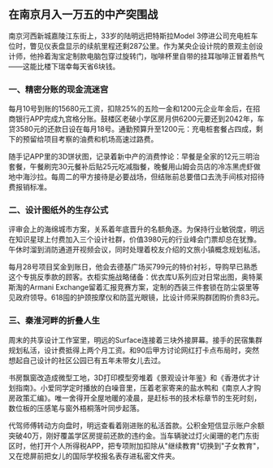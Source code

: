 ## 在南京月入一万五的中产突围战
 
 南京河西新城嘉陵江东街上，33岁的陆明远把特斯拉Model 3停进公司充电桩车位时，瞥见仪表盘显示的续航里程还剩287公里。作为某央企设计院的景观主创设计师，他拎着淘宝定制款电脑包穿过旋转门，咖啡杯里自带的挂耳咖啡正冒着热气——这能比楼下瑞幸每天省6块钱。
 
### 一、精密分账的现金流迷宫
 每月10号到账的15680元工资，扣除25%的五险一金和1200元企业年金后，在招商银行APP完成九宫格分账。鼓楼区老破小学区房月供6200元要还到2042年，车贷3580元的还款日设在每月18号。通勤预算升至1200元：充电桩套餐占四成，剩下的预留给项目考察的油费和机场高速过路费。
 
 随手记APP里的3D饼状图，记录着新中产的消费悖论：早餐是全家的12元三明治套餐，午餐刷完30元餐补后贴25元吃减脂餐，晚餐用山姆会员店的冷冻黑虎虾做地中海沙拉。每周二的甲方接待是必要战场，但结账前总要借口去洗手间核对招待费报销标准。
 
### 二、设计图纸外的生存公式
 评审会上的海绵城市方案，关系着年底晋升的名额角逐。为保持行业敏锐度，明远在知识星球上付费加入三个设计社群，价值3980元的行业峰会门票却总在犹豫。午休时溜到消防通道开视频会议，同时处理着校友介绍的文旅小镇概念规划私活。
 
 每月28号项目奖金到账日，他会去德基广场买799元的特价衬衫，导购早已熟悉这个专挑反季款的顾客。衣柜实施战略储备：优衣库U系列应对日常出图，奥特莱斯淘的Armani Exchange留着汇报竞赛方案，定制的西装三件套锁在防尘袋里等见政府领导。618囤的护颈按摩仪和防蓝光眼镜，比设计师采购群团购价贵83元。
 
### 三、秦淮河畔的折叠人生
 周末的共享设计工作室里，明远的Surface连接着三块外接屏幕。接手的民宿集群规划私活，设计费抵得上两个月工资。和90后甲方讨论网红打卡点布局时，突然想起自己设计的社区公园已有五年未带女儿去过。
 
 书房飘窗改造成微型工地，3D打印模型旁堆着《景观设计年鉴》和《香港优才计划指南》。小爱同学定时播放的白噪音里，压着老家寄来的盐水鸭和《南京人才购房政策汇编》。唯一舍得开全屋地暖的凌晨，是赶标书的技术标章节的生死时刻，数位板的压感笔与窗外梧桐落叶同步起落。
 
 代驾师傅转动方向盘时，明远查看着刚进账的私活首款。公积金短信显示账户余额突破40万，刚好覆盖学区房提前还款的违约金。当车辆驶过灯火阑珊的老门东街区时，他打开个人所得税APP，把专项附加扣除从"继续教育"切换到"子女教育"，又在熄屏前把女儿的国际学校报名表存进私密文件夹。